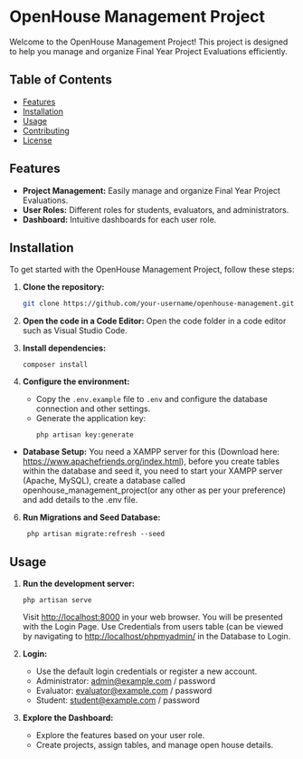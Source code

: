 
# OpenHouse Management Project

Welcome to the OpenHouse Management Project! This project is designed to help you manage and organize Final Year Project Evaluations efficiently.

## Table of Contents

- [Features](#features)
- [Installation](#installation)
- [Usage](#usage)
- [Contributing](#contributing)
- [License](#license)

## Features

- **Project Management:** Easily manage and organize Final Year Project Evaluations.
- **User Roles:** Different roles for students, evaluators, and administrators.
- **Dashboard:** Intuitive dashboards for each user role.

## Installation

To get started with the OpenHouse Management Project, follow these steps:

1. **Clone the repository:**
   ```bash
   git clone https://github.com/your-username/openhouse-management.git
   ```
2. **Open the code in a Code Editor:**
   Open the code folder in a code editor such as Visual Studio Code.
   

4. **Install dependencies:**
   ```
   composer install
   ```

5. **Configure the environment:**
   - Copy the `.env.example` file to `.env` and configure the database connection and other settings.
   - Generate the application key:
     ```
     php artisan key:generate
     ```
  - **Database Setup:** You need a XAMPP server for this (Download here: https://www.apachefriends.org/index.html), before you create tables within the database and seed it, you need to start your XAMPP server (Apache, MySQL), create a database called openhouse_management_project(or any other as per your preference) and add details to the .env file.
6. **Run Migrations and Seed Database:**
   ```
    php artisan migrate:refresh --seed
   ```

## Usage

1. **Run the development server:**
   ```
   php artisan serve
   ```
   Visit [http://localhost:8000](http://localhost:8000) in your web browser.
   You will be presented with the Login Page. Use Credentials from users table (can be viewed by navigating to [http://localhost/phpmyadmin/](http://localhost/phpmyadmin/) in the Database to Login.

3. **Login:**
   - Use the default login credentials or register a new account.
   - Administrator: admin@example.com / password
   - Evaluator: evaluator@example.com / password
   - Student: student@example.com / password

4. **Explore the Dashboard:**
   - Explore the features based on your user role.
   - Create projects, assign tables, and manage open house details.
